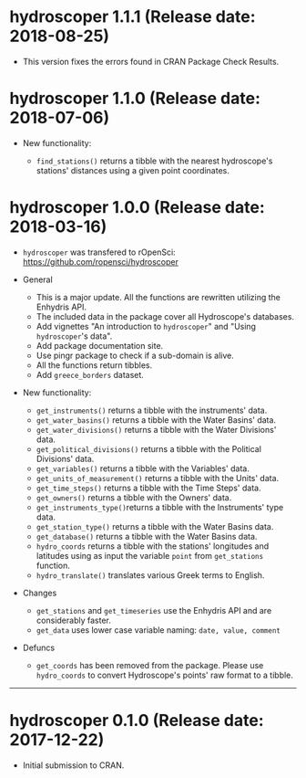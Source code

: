 # hydroscoper 1.1.1 (Release date: 2018-08-25)

* This version fixes the errors found in CRAN Package Check Results.

# hydroscoper 1.1.0 (Release date: 2018-07-06)

* New functionality:

  - `find_stations()` returns a tibble with the nearest hydroscope's stations' distances using a given point coordinates.


# hydroscoper 1.0.0 (Release date: 2018-03-16)

* `hydroscoper` was transfered to rOpenSci: https://github.com/ropensci/hydroscoper

* General

  - This is a major update. All the functions are rewritten utilizing the Enhydris API.
  - The included data in the package cover all Hydroscope's databases.
  - Add vignettes "An introduction to `hydroscoper`" and  "Using `hydroscoper`'s data".
  - Add package documentation site.
  - Use pingr package to check if a sub-domain is alive.
  - All the functions return tibbles.
  - Add `greece_borders` dataset.

* New functionality:

  - `get_instruments()` returns a tibble with the instruments' data.
  - `get_water_basins()` returns a tibble with the Water Basins' data.
  - `get_water_divisions()` returns a tibble with the Water Divisions' data.
  - `get_political_divisions()` returns a tibble with the Political Divisions' data.
  - `get_variables()` returns a tibble with the Variables' data.
  - `get_units_of_measurement()` returns a tibble with the Units' data.
  - `get_time_steps()` returns a tibble with the Time Steps' data.
  - `get_owners()` returns a tibble with the Owners' data.
  - `get_instruments_type()`returns a tibble with the Instruments' type data.
  - `get_station_type()` returns a tibble with the Water Basins data.
  - `get_database()` returns a tibble with the Water Basins data.
  - `hydro_coords` returns a tibble with the stations' longitudes and latitudes using as input the variable `point` from `get_stations` function.
  - `hydro_translate()` translates various Greek terms to English.

* Changes

  - `get_stations` and `get_timeseries` use the Enhydris API and are considerably faster.
  - `get_data` uses lower case variable naming: `date, value, comment`

* Defuncs

  - `get_coords` has been removed from the package. Please use `hydro_coords` to convert Hydroscope's points' raw format to a tibble.

--------------------------------------------------------------------------------

# hydroscoper 0.1.0 (Release date: 2017-12-22)

* Initial submission to CRAN.



